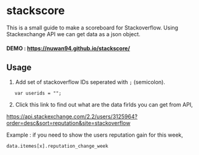 # stackscore

This is a small guide to make a scoreboard for Stackoverflow. Using Stackexchange API we can get data as a json object.

#### DEMO : https://nuwan94.github.io/stackscore/

## Usage 
1. Add set of stackoverflow IDs seperated with `;` (semicolon).
```
   var userids = "";
```

2. Click this link to find out what are the data firlds you can get from API,

https://api.stackexchange.com/2.2/users/3125964?order=desc&sort=reputation&site=stackoverflow

Example : 
if you need to show the users reputation gain for this week,

`data.itemes[x].reputation_change_week`
